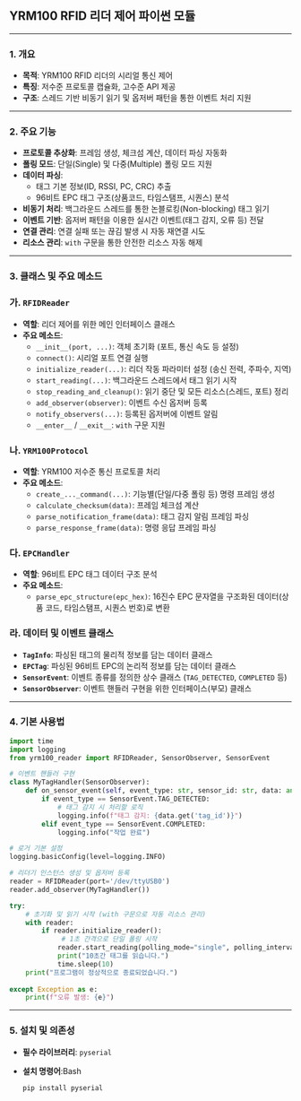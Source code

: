 ## YRM100 RFID 리더 제어 파이썬 모듈

---

### 1. 개요

- **목적**: YRM100 RFID 리더의 시리얼 통신 제어
- **특징**: 저수준 프로토콜 캡슐화, 고수준 API 제공
- **구조**: 스레드 기반 비동기 읽기 및 옵저버 패턴을 통한 이벤트 처리 지원

---

### 2. 주요 기능

- **프로토콜 추상화**: 프레임 생성, 체크섬 계산, 데이터 파싱 자동화
- **폴링 모드**: 단일(Single) 및 다중(Multiple) 폴링 모드 지원
- **데이터 파싱**:
    - 태그 기본 정보(ID, RSSI, PC, CRC) 추출
    - 96비트 EPC 태그 구조(상품코드, 타임스탬프, 시퀀스) 분석
- **비동기 처리**: 백그라운드 스레드를 통한 논블로킹(Non-blocking) 태그 읽기
- **이벤트 기반**: 옵저버 패턴을 이용한 실시간 이벤트(태그 감지, 오류 등) 전달
- **연결 관리**: 연결 실패 또는 끊김 발생 시 자동 재연결 시도
- **리소스 관리**: `with` 구문을 통한 안전한 리소스 자동 해제

---

### 3. 클래스 및 주요 메소드

### 가. `RFIDReader`

- **역할**: 리더 제어를 위한 메인 인터페이스 클래스
- **주요 메소드**:
    - `__init__(port, ...)`: 객체 초기화 (포트, 통신 속도 등 설정)
    - `connect()`: 시리얼 포트 연결 실행
    - `initialize_reader(...)`: 리더 작동 파라미터 설정 (송신 전력, 주파수, 지역)
    - `start_reading(...)`: 백그라운드 스레드에서 태그 읽기 시작
    - `stop_reading_and_cleanup()`: 읽기 중단 및 모든 리소스(스레드, 포트) 정리
    - `add_observer(observer)`: 이벤트 수신 옵저버 등록
    - `notify_observers(...)`: 등록된 옵저버에 이벤트 알림
    - `__enter__` / `__exit__`: `with` 구문 지원

### 나. `YRM100Protocol`

- **역할**: YRM100 저수준 통신 프로토콜 처리
- **주요 메소드**:
    - `create_..._command(...)`: 기능별(단일/다중 폴링 등) 명령 프레임 생성
    - `calculate_checksum(data)`: 프레임 체크섬 계산
    - `parse_notification_frame(data)`: 태그 감지 알림 프레임 파싱
    - `parse_response_frame(data)`: 명령 응답 프레임 파싱

### 다. `EPCHandler`

- **역할**: 96비트 EPC 태그 데이터 구조 분석
- **주요 메소드**:
    - `parse_epc_structure(epc_hex)`: 16진수 EPC 문자열을 구조화된 데이터(상품 코드, 타임스탬프, 시퀀스 번호)로 변환

### 라. 데이터 및 이벤트 클래스

- **`TagInfo`**: 파싱된 태그의 물리적 정보를 담는 데이터 클래스
- **`EPCTag`**: 파싱된 96비트 EPC의 논리적 정보를 담는 데이터 클래스
- **`SensorEvent`**: 이벤트 종류를 정의한 상수 클래스 (`TAG_DETECTED`, `COMPLETED` 등)
- **`SensorObserver`**: 이벤트 핸들러 구현을 위한 인터페이스(부모) 클래스

---

### 4. 기본 사용법

```python
import time
import logging
from yrm100_reader import RFIDReader, SensorObserver, SensorEvent

# 이벤트 핸들러 구현
class MyTagHandler(SensorObserver):
    def on_sensor_event(self, event_type: str, sensor_id: str, data: any) -> None:
        if event_type == SensorEvent.TAG_DETECTED:
            # 태그 감지 시 처리할 로직
            logging.info(f"태그 감지: {data.get('tag_id')}")
        elif event_type == SensorEvent.COMPLETED:
            logging.info("작업 완료")

# 로거 기본 설정
logging.basicConfig(level=logging.INFO)

# 리더기 인스턴스 생성 및 옵저버 등록
reader = RFIDReader(port='/dev/ttyUSB0')
reader.add_observer(MyTagHandler())

try:
    # 초기화 및 읽기 시작 (with 구문으로 자동 리소스 관리)
    with reader:
        if reader.initialize_reader():
             # 1초 간격으로 단일 폴링 시작
            reader.start_reading(polling_mode="single", polling_interval=1.0)
            print("10초간 태그를 읽습니다.")
            time.sleep(10)
    print("프로그램이 정상적으로 종료되었습니다.")
    
except Exception as e:
    print(f"오류 발생: {e}")
```

---

### 5. 설치 및 의존성

- **필수 라이브러리**: `pyserial`
- **설치 명령어**:Bash
    
    `pip install pyserial`